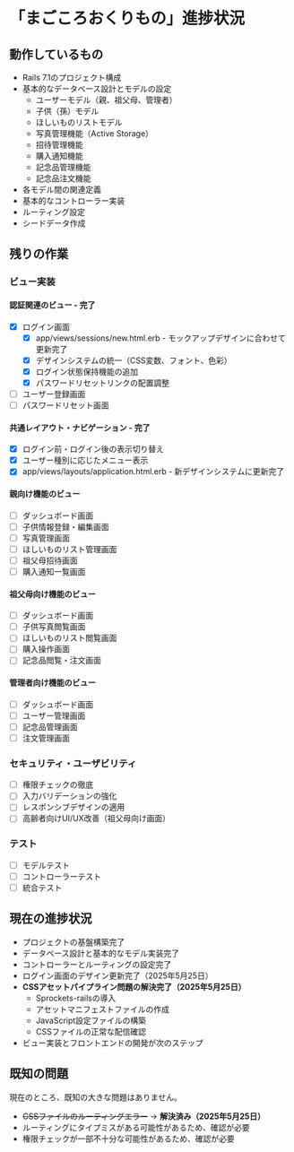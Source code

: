 # 「まごころおくりもの」進捗状況

## 動作しているもの

- Rails 7.1のプロジェクト構成
- 基本的なデータベース設計とモデルの設定
  - ユーザーモデル（親、祖父母、管理者）
  - 子供（孫）モデル
  - ほしいものリストモデル
  - 写真管理機能（Active Storage）
  - 招待管理機能
  - 購入通知機能
  - 記念品管理機能
  - 記念品注文機能
- 各モデル間の関連定義
- 基本的なコントローラー実装
- ルーティング設定
- シードデータ作成

## 残りの作業

### ビュー実装

#### 認証関連のビュー - 完了

- [x] ログイン画面
  - [x] app/views/sessions/new.html.erb - モックアップデザインに合わせて更新完了
  - [x] デザインシステムの統一（CSS変数、フォント、色彩）
  - [x] ログイン状態保持機能の追加
  - [x] パスワードリセットリンクの配置調整
- [ ] ユーザー登録画面
- [ ] パスワードリセット画面

#### 共通レイアウト・ナビゲーション - 完了

- [x] ログイン前・ログイン後の表示切り替え
- [x] ユーザー種別に応じたメニュー表示
- [x] app/views/layouts/application.html.erb - 新デザインシステムに更新完了

#### 親向け機能のビュー

- [ ] ダッシュボード画面
- [ ] 子供情報登録・編集画面
- [ ] 写真管理画面
- [ ] ほしいものリスト管理画面
- [ ] 祖父母招待画面
- [ ] 購入通知一覧画面

#### 祖父母向け機能のビュー

- [ ] ダッシュボード画面
- [ ] 子供写真閲覧画面
- [ ] ほしいものリスト閲覧画面
- [ ] 購入操作画面
- [ ] 記念品閲覧・注文画面

#### 管理者向け機能のビュー

- [ ] ダッシュボード画面
- [ ] ユーザー管理画面
- [ ] 記念品管理画面
- [ ] 注文管理画面

### セキュリティ・ユーザビリティ

- [ ] 権限チェックの徹底
- [ ] 入力バリデーションの強化
- [ ] レスポンシブデザインの適用
- [ ] 高齢者向けUI/UX改善（祖父母向け画面）

### テスト

- [ ] モデルテスト
- [ ] コントローラーテスト
- [ ] 統合テスト

## 現在の進捗状況

- プロジェクトの基盤構築完了
- データベース設計と基本的なモデル実装完了
- コントローラーとルーティングの設定完了
- ログイン画面のデザイン更新完了（2025年5月25日）
- **CSSアセットパイプライン問題の解決完了（2025年5月25日）**
  - Sprockets-railsの導入
  - アセットマニフェストファイルの作成
  - JavaScript設定ファイルの構築
  - CSSファイルの正常な配信確認
- ビュー実装とフロントエンドの開発が次のステップ

## 既知の問題

現在のところ、既知の大きな問題はありません。
- ~~CSSファイルのルーティングエラー~~ → **解決済み（2025年5月25日）**
- ルーティングにタイプミスがある可能性があるため、確認が必要
- 権限チェックが一部不十分な可能性があるため、確認が必要